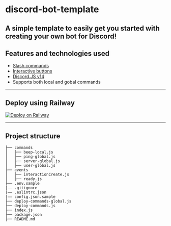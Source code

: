# discord-bot-template
A simple template to easily get you started with creating your own bot for Discord!
---

## Features and technologies used

- [Slash commands](https://discord.com/developers/docs/interactions/application-commands)
- [Interactive buttons](https://discord.com/developers/docs/interactions/message-components#buttons)
- [Discord.JS v14](https://discord.js.org/#/)
- Supports both local and gobal commands

---
## Deploy using Railway

[![Deploy on Railway](https://railway.app/button.svg)](https://railway.app/new/template/zMVF-L?referralCode=2v8Zry)

---

## Project structure

```
├── commands
│   ├── beep-local.js
│   ├── ping-global.js
│   ├── server-global.js
│   ├── user-global.js
├── events
│   ├── interactionCreate.js
│   ├── ready.js
├── .env.sample
|–– .gitignore
|–– .eslintrc.json
|–– config.json.sample
├── deploy-commands-global.js
├── deploy-commands.js
├── index.js
├── package.json
├── README.md
```
